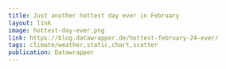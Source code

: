 ```yaml
---
title: Just another hottest day ever in February
layout: link
image: hottest-day-ever.png
link: https://blog.datawrapper.de/hottest-february-24-ever/
tags: climate/weather,static,chart,scatter
publication: Datawrapper
---
```

